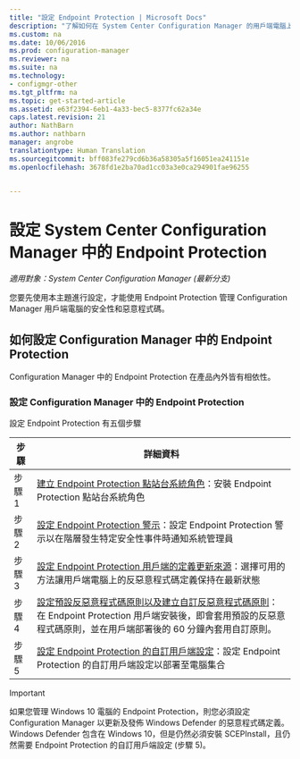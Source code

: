 ```yaml
---
title: "設定 Endpoint Protection | Microsoft Docs"
description: "了解如何在 System Center Configuration Manager 的用戶端電腦上管理安全性和惡意程式碼。"
ms.custom: na
ms.date: 10/06/2016
ms.prod: configuration-manager
ms.reviewer: na
ms.suite: na
ms.technology:
- configmgr-other
ms.tgt_pltfrm: na
ms.topic: get-started-article
ms.assetid: e63f2394-6eb1-4a33-bec5-8377fc62a34e
caps.latest.revision: 21
author: NathBarn
ms.author: nathbarn
manager: angrobe
translationtype: Human Translation
ms.sourcegitcommit: bff083fe279cd6b36a58305a5f16051ea241151e
ms.openlocfilehash: 3678fd1e2ba70ad1cc03a3e0ca294901fae96255


---
```

# <a name="configuring-endpoint-protection-in-system-center-configuration-manager"></a>設定 System Center Configuration Manager 中的 Endpoint Protection

*適用對象：System Center Configuration Manager (最新分支)*

您要先使用本主題進行設定，才能使用 Endpoint Protection 管理 Configuration Manager 用戶端電腦的安全性和惡意程式碼。  

## <a name="how-to-configure-endpoint-protection-in-configuration-manager"></a>如何設定 Configuration Manager 中的 Endpoint Protection  
 Configuration Manager 中的 Endpoint Protection 在產品內外皆有相依性。  

### <a name="configure-endpoint-protection-in-configuration-manager"></a>設定 Configuration Manager 中的 Endpoint Protection  
設定 Endpoint Protection 有五個步驟

|步驟|詳細資料|
|---|----|
|步驟 1|[建立 Endpoint Protection 點站台系統角色](endpoint-protection-site-role.md)：安裝 Endpoint Protection 點站台系統角色 |
|步驟 2|[設定 Endpoint Protection 警示](endpoint-configure-alerts.md)：設定 Endpoint Protection 警示以在階層發生特定安全性事件時通知系統管理員|
|步驟 3 | [設定 Endpoint Protection 用戶端的定義更新來源](endpoint-definition-updates.md)：選擇可用的方法讓用戶端電腦上的反惡意程式碼定義保持在最新狀態|
|步驟 4|[設定預設反惡意程式碼原則以及建立自訂反惡意程式碼原則](endpoint-antimalware-policies.md)：在 Endpoint Protection 用戶端安裝後，即會套用預設的反惡意程式碼原則，並在用戶端部署後的 60 分鐘內套用自訂原則。|
|步驟 5|[設定 Endpoint Protection 的自訂用戶端設定](endpoint-protection-configure-client.md)：設定 Endpoint Protection 的自訂用戶端設定以部署至電腦集合|

> [!IMPORTANT]  
>  如果您管理 Windows 10 電腦的 Endpoint Protection，則您必須設定 Configuration Manager 以更新及發佈 Windows Defender 的惡意程式碼定義。 Windows Defender 包含在 Windows 10，但是仍然必須安裝 SCEPInstall，且仍然需要 Endpoint Protection 的自訂用戶端設定 (步驟 5)。  



<!--HONumber=Dec16_HO3-->


